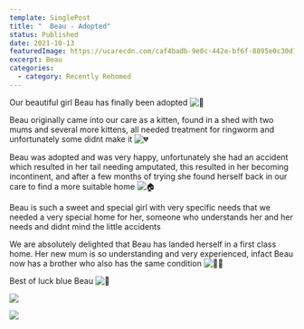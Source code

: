 ```yaml
---
template: SinglePost
title: "  Beau - Adopted"
status: Published
date: 2021-10-13
featuredImage: https://ucarecdn.com/caf4badb-9e0c-442e-bf6f-8895e0c30d16/-/crop/291x157/43,126/-/preview/
excerpt: Beau
categories:
  - category: Recently Rehomed
---
```

Our beautiful girl Beau has finally been adopted ![🎈](https://static.xx.fbcdn.net/images/emoji.php/v9/tb/1/16/1f388.png)

Beau originally came into our care as a kitten, found in a shed with two mums and several more kittens, all needed treatment for ringworm and unfortunately some didnt make it ![💔](https://static.xx.fbcdn.net/images/emoji.php/v9/te7/1/16/1f494.png)

Beau was adopted and was very happy, unfortunately she had an accident which resulted in her tail needing amputated, this resulted in her becoming incontinent, and after a few months of trying she found herself back in our care to find a more suitable home ![🏠](https://static.xx.fbcdn.net/images/emoji.php/v9/tf6/1/16/1f3e0.png)

Beau is such a sweet and special girl with very specific needs that we needed a very special home for her, someone who understands her and her needs and didnt mind the little accidents

We are absolutely delighted that Beau has landed herself in a first class home. Her new mum is so understanding and very experienced, infact Beau now has a brother who also has the same condition ![🙏🏻](https://static.xx.fbcdn.net/images/emoji.php/v9/tfb/1/16/1f64f_1f3fb.png)

Best of luck blue Beau ![💙](https://static.xx.fbcdn.net/images/emoji.php/v9/t6c/1/16/1f499.png)

![](https://ucarecdn.com/0c4b8b0f-03a4-4d20-a6c8-1c78d1436628/)

![](https://ucarecdn.com/cf11f209-db8f-4404-98ff-40394290e369/)
